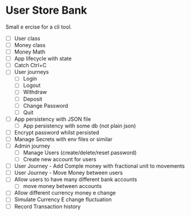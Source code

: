 # User Store Bank

Small e ercise for a cli tool.

- [ ] User class
- [ ] Money class
- [ ] Money Math
- [ ] App lifecycle with state
- [ ] Catch Ctrl+C
- [ ] User journeys
    - [ ] Login
    - [ ] Logout
    - [ ] Withdraw
    - [ ] Deposit
    - [ ] Change Password
    - [ ] Quit
- [ ] App persistency with JSON file
    - [ ] App persistency with some db (not plain json)
- [ ] Encrypt password whilst persisted
- [ ] Manage Secrets with env files or similar
- [ ] Admin journey
    - [ ] Manage Users (create/delete/reset password)
    - [ ] Create new account for users
- [ ] User Journey - Add Comple  money with fractional unit to movements
- [ ] User Journey - Move Money between users
- [ ] Allow users to have many different bank accounts
    - [ ] move money between accounts
- [ ] Allow different currency money e change
- [ ] Simulate Currency E change fluctuation
- [ ] Record Transaction history